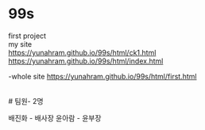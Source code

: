 # 99s
first project
</br>
my site 
</br>
https://yunahram.github.io/99s/html/ck1.html
</br>
https://yunahram.github.io/99s/html/index.html


-whole site
https://yunahram.github.io/99s/html/first.html

</br>
# 팀원- 2명 

배진화 - 배사장
윤아람 - 윤부장
